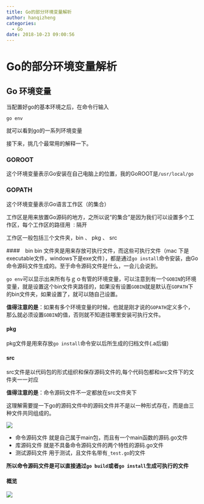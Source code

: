 ```yaml
---
title: Go的部分环境变量解析
author: hanqizheng
categories:
  - Go
date: 2018-10-23 09:00:56
---
```



# Go的部分环境变量解析

## Go 环境变量

当配置好go的基本环境之后，在命令行输入
```terminal
go env
```
就可以看到go的一系列环境变量

接下来，挑几个最常用的解释一下。

### GOROOT
这个环境变量表示Go安装在自己电脑上的位置，我的GoROOT是`/usr/local/go`

### GOPATH
这个环境变量表示Go语言工作区（的集合）

工作区是用来放置Go源码的地方，之所以说“的集合”是因为我们可以设置多个工作区，每个工作区的路径用 `：`隔开

工作区一般包括三个文件夹，bin 、 pkg 、 src

####　bin
bin 文件夹是用来存放可执行文件，而这些可执行文件（mac 下是　executable文件，windows下是exe文件），都是通过`go install`命令安装，由Go命令源码文件生成的。至于命令源码文件是什么，一会儿会说到。

`go env`可以显示出来所有与ｇｏ有管的环境变量，可以注意到有一个`GOBIN`的环境变量，就是设置这个bin文件夹路径的，如果没有设置`GOBIN`就是默认在`GOPATH`下的bin文件夹，如果设置了，就可以随自己设置。

**值得注意的是**：如果有多个环境变量的时候，也就是刚才说的`GOPATH`定义多个，那么就必须设置`GOBIN`的值，否则就不知道往哪里安装可执行文件。

#### pkg
pkg文件是用來存放`go install`命令安以后所生成的归档文件(.a后缀)

#### src
src文件是以代码包的形式组织和保存源码文件的,每个代码包都和src文件下的文件夹一一对应

**值得注意的是**：命令源码文件不一定都放在src文件夹下

这理解需要提一下go的源码文件中的源码文件并不是以一种形式存在，而是由三种文件共同组成的。

![](https://img.halfrost.com/Blog/ArticleImage/55_4.png)

- 命令源码文件
  就是自己属于main包，而且有一个main函数的源码.go文件
- 库源码文件
  就是不具备命令源码文件的两个特性的源码.go文件
- 测试源码文件
  用于测试，且文件名带有`_test.go`的文件

**所以命令源码文件是可以直接通过`go build`或者`go install`生成可执行的文件**

#### 概览
![](https://img.halfrost.com/Blog/ArticleImage/55_5.png)

